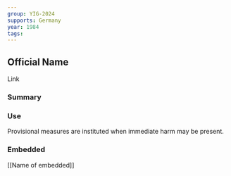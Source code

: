 ```yaml
---
group: YIG-2024
supports: Germany
year: 1984
tags:
---
```

## Official Name

Link

### Summary



### Use

Provisional measures are instituted when immediate harm may be present.

### Embedded

[[Name of embedded]]